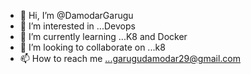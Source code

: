 - 👋 Hi, I’m @DamodarGarugu
- 👀 I’m interested in ...Devops
- 🌱 I’m currently learning ...K8 and Docker
- 💞️ I’m looking to collaborate on ...k8
- 📫 How to reach me ...garugudamodar29@gmail.com

<!---
DamodarGarugu/DamodarGarugu is a ✨ special ✨ repository because its `README.md` (this file) appears on your GitHub profile.
You can click the Preview link to take a look at your changes.
--->
